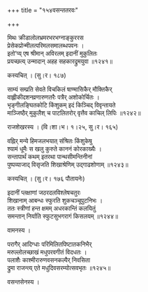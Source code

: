+++
title = "१५४वसन्ततरवः"

+++


मिथः क्रीडालोलभ्रमरभरभग्नाङ्कुररस  
प्रेसेकप्रोन्मीलत्परिमलसमालब्धपवनः ।  
इतो’प्य् एष श्रीमान् अविरलम् इदानीं मुकुलितः   
प्रयच्छत्य् उन्मादान् अहह सहकारद्रुमयुवा ॥१२४१॥  


कस्यचित् । (सु।र। १८७)  


साम्यं सम्प्रति सेवते विचकिलं षाण्मासिकैर् मौक्तिकैर्  
वाह्लीकीदशनव्रणारुणतरैः पत्रैर् अशोकोर्चितः ।  
भृङ्गीलङ्घितकोटि किंशुकम् इदं किञ्चिद् विवृन्तायते   
माञ्जिष्ठैर् मुकुलैश् च पाटलितरोर् वृत्तैव काचिल् लिपिः ॥१२४२॥  


राजशेखरस्य । (वि।शा।भ। १।२५, सु।र। १६५)  


वह्निर् मन्ये हिमजलभयात् संश्रितः किंशुकेषु  
श्यामं धूमैः स खलु कुरुते काननं कोरकाख्यैः ।  
सन्तापार्थं कथम् इतरथा पान्थसीमन्तिनीनां  
पुष्पव्याजाद् विसृजति शिखाश्रेणिम् उद्गाढशोणाम् ॥१२४३॥  


कस्यचित् । (सु।र। १७६ पौतायनेः)  


इदानीं प्लक्षाणां जठरदलविश्लेषचतुरः  
शिखानाम् आबन्धः स्फुरति शुकचञ्चूपुटनिभः ।  
ततः स्त्रीणां हन्त क्षमम् अधरकान्तिं कलयितुं  
समन्तान् निर्याति स्फुटसुभगरागं किसलयम् ॥१२४४॥  


वामनस्य ।  


परागैर् आदिग्धाः परिमिलितपिष्टातकनिभैर्  
मरुल्लोलच्छाखं मधुपरवगीतं विदधतः ।  
पलाशैः काश्मीरारुणवसनकल्पैर् निवसिता   
द्रुमा राजन्त्य् एते मधुदिवसरम्योत्सवभृतः ॥१२४५॥  


वसन्तसेनस्य ।  